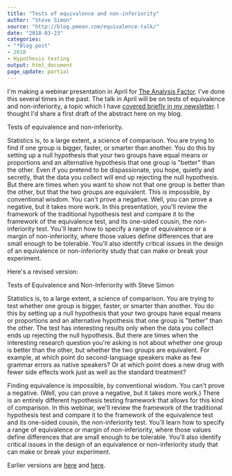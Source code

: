 ```yaml
---
title: "Tests of equivalence and non-inferiority"
author: "Steve Simon"
source: "http://blog.pmean.com/equivalence-talk/"
date: "2018-03-23"
categories:
- "*Blog post"
- 2018
- Hypothesis testing
output: html_document
page_update: partial
---
```


I'm making a webinar presentation in April for [The Analysis
Factor](https://www.theanalysisfactor.com/). I've done this several
times in the past. The talk in April will be on tests of equivalence and
non-inferiority, a topic which I have [covered briefly in my
newsletter](http://www.pmean.com/news/201012.html#1). I thought I'd
share a first draft of the abstract here on my blog.

<!---More--->

Tests of equivalence and non-inferiority.

Statistics is, to a large extent, a science of comparison. You are
trying to find if one group is bigger, faster, or smarter than another.
You do this by setting up a null hypothesis that your two groups have
equal means or proportions and an alternative hypothesis that one group
is "better" than the other. Even if you pretend to be dispassionate, you
hope, quietly and secretly, that the data you collect will end up
rejecting the null hypothesis. But there are times when you want to show
not that one group is better than the other, but that the two groups are
equivalent. This is impossible, by conventional wisdom. You can't prove
a negative. Well, you can prove a negative, but it takes more work. In
this presentation, you'll review the framework of the traditional
hypothesis test and compare it to the framework of the equivalence test,
and its one-sided cousin, the non-inferiority test. You'll learn how to
specify a range of equivalence or a margin of non-inferiority, where
those values define differences that are small enough to be tolerable.
You'll also identify critical issues in the design of an equivalence or
non-inferiority study that can make or break your experiment.

Here's a revised version:

Tests of Equivalence and Non-Inferiority with Steve Simon

Statistics is, to a large extent, a science of comparison. You are
trying to test whether one group is bigger, faster, or smarter than
another. You do this by setting up a null hypothesis that your two
groups have equal means or proportions and an alternative hypothesis
that one group is "better" than the other. The test has interesting
results only when the data you collect ends up rejecting the null
hypothesis. But there are times when the interesting research question
you're asking is not about whether one group is better than the other,
but whether the two groups are equivalent. For example, at which point
do second-language speakers make as few grammar errors as native
speakers? Or at which point does a new drug with fewer side effects
work just as well as the standard treatment?

Finding equivalence is impossible, by conventional wisdom. You can't
prove a negative. (Well, you can prove a negative, but it takes more
work.) There is an entirely different hypothesis testing framework that
allows for this kind of comparison. In this webinar, we'll review the
framework of the traditional hypothesis test and compare it to the
framework of the equivalence test and its one-sided cousin, the
non-inferiority test. You'll learn how to specify a range of
equivalence or margin of non-inferiority, where those values define
differences that are small enough to be tolerable. You'll also identify
critical issues in the design of an equivalence or non-inferiority study
that can make or break your experiment.

Earlier versions are [here][sim1] and [here][sim2].
 
[sim1]: http://blog.pmean.com/equivalence-talk/
[sim2]: http://new.pmean.com/equivalence-talk/
